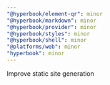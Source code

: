 ```yaml
---
"@hyperbook/element-qr": minor
"@hyperbook/markdown": minor
"@hyperbook/provider": minor
"@hyperbook/styles": minor
"@hyperbook/shell": minor
"@platforms/web": minor
"hyperbook": minor
---
```


Improve static site generation
